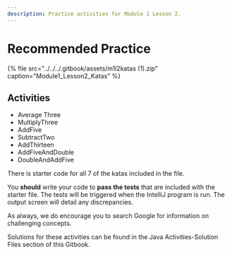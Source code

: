 ```yaml
---
description: Practice activities for Module 1 Lesson 2.
---
```


# Recommended Practice

{% file src="../../../.gitbook/assets/m1l2katas \(1\).zip" caption="Module1\_Lesson2\_Katas" %}

## Activities

* Average Three
* MultiplyThree
* AddFive
* SubtractTwo
* AddThirteen
* AddFiveAndDouble
* DoubleAndAddFive

There is starter code for all 7 of the katas included in the file. 

You **should** write your code to **pass the tests** that are included with the starter file. The tests will be triggered when the IntelliJ program is run. The output screen will detail any discrepancies.  

As always, we do encourage you to search Google for information on challenging concepts.

Solutions for these activities can be found in the Java Activities-Solution Files section of this Gitbook. 

